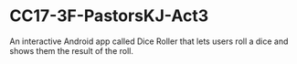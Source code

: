 # CC17-3F-PastorsKJ-Act3
An interactive Android app called Dice Roller that lets users roll a dice and shows them the result of the roll.

